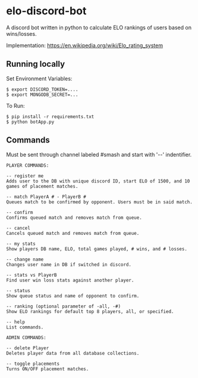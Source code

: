# elo-discord-bot

A discord bot written in python to calculate ELO rankings of users based on wins/losses.

Implementation: https://en.wikipedia.org/wiki/Elo_rating_system

## Running locally

Set Environment Variables:

```
$ export DISCORD_TOKEN=....
$ export MONGODB_SECRET=...
```

To Run:

```
$ pip install -r requirements.txt
$ python botApp.py
```

## Commands

Must be sent through channel labeled #smash and start with '--' indentifier.

```
PLAYER COMMANDS:

-- register me
Adds user to the DB with unique discord ID, start ELO of 1500, and 10 games of placement matches.

-- match PlayerA # - PlayerB #
Queues match to be confirmed by opponent. Users must be in said match.

-- confirm
Confirms queued match and removes match from queue.

-- cancel
Cancels queued match and removes match from queue.

-- my stats
Show players DB name, ELO, total games played, # wins, and # losses.

-- change name
Changes user name in DB if switched in discord.

-- stats vs PlayerB
Find user win loss stats against another player.

-- status
Show queue status and name of opponent to confirm.

-- ranking (optional parameter of -all, -#)
Show ELO rankings for default top 8 players, all, or specified.

-- help
List commands.

ADMIN COMMANDS:

-- delete Player
Deletes player data from all database collections.

-- toggle placements
Turns ON/OFF placement matches.

```
